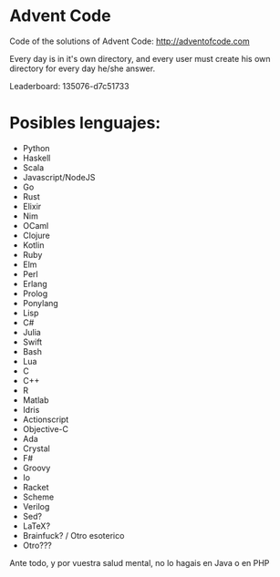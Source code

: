 # Advent Code

Code of the solutions of Advent Code: http://adventofcode.com

Every day is in it's own directory, and every user must create his own directory for every day he/she answer.

Leaderboard: 135076-d7c51733

# Posibles lenguajes:

- Python
- Haskell
- Scala
- Javascript/NodeJS
- Go
- Rust
- Elixir
- Nim
- OCaml
- Clojure
- Kotlin
- Ruby
- Elm
- Perl
- Erlang
- Prolog
- Ponylang
- Lisp
- C#
- Julia
- Swift
- Bash
- Lua
- C
- C++
- R
- Matlab
- Idris
- Actionscript
- Objective-C
- Ada
- Crystal
- F#
- Groovy
- Io
- Racket
- Scheme
- Verilog
- Sed?
- LaTeX?
- Brainfuck? / Otro esoterico
- Otro???

Ante todo, y por vuestra salud mental, no lo hagais en Java o en PHP
